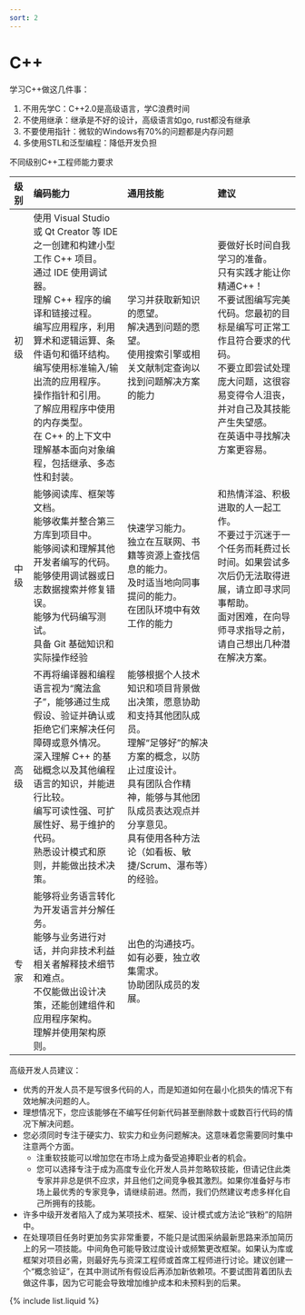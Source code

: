 ```yaml
---
sort: 2
---
```


# C++

学习C++做这几件事：
1. 不用先学C：C++2.0是高级语言，学C浪费时间
2. 不使用继承：继承是不好的设计，高级语言如go, rust都没有继承
3. 不要使用指针：微软的Windows有70%的问题都是内存问题
4. 多使用STL和泛型编程：降低开发负担

不同级别C++工程师能力要求

|级别|编码能力|通用技能|建议|
|:---|:---|:---|:---|
|初级|使用 Visual Studio 或 Qt Creator 等 IDE 之一创建和构建小型工作 C++ 项目。<br>通过 IDE 使用调试器。<br>理解 C++ 程序的编译和链接过程。<br>编写应用程序，利用算术和逻辑运算、条件语句和循环结构。<br>编写使用标准输入/输出流的应用程序。<br>操作指针和引用。<br>了解应用程序中使用的内存类型。<br>在 C++ 的上下文中理解基本面向对象编程，包括继承、多态性和封装。|学习并获取新知识的愿望。<br>解决遇到问题的愿望。<br>使用搜索引擎或相关文献制定查询以找到问题解决方案的能力|要做好长时间自我学习的准备。<br>只有实践才能让你精通C++！<br>不要试图编写完美代码。您最初的目标是编写可正常工作且符合要求的代码。<br>不要立即尝试处理庞大问题，这很容易变得令人沮丧，并对自己及其技能产生失望感。<br>在英语中寻找解决方案更容易。|
|中级|能够阅读库、框架等文档。<br>能够收集并整合第三方库到项目中。<br>能够阅读和理解其他开发者编写的代码。<br>能够使用调试器或日志数据搜索并修复错误。<br>能够为代码编写测试。<br>具备 Git 基础知识和实际操作经验|快速学习能力。<br>独立在互联网、书籍等资源上查找信息的能力。<br>及时适当地向同事提问的能力。<br>在团队环境中有效工作的能力|和热情洋溢、积极进取的人一起工作。<br>不要过于沉迷于一个任务而耗费过长时间。如果尝试多次后仍无法取得进展，请立即寻求同事帮助。<br>面对困难，在向导师寻求指导之前，请自己想出几种潜在解决方案。|
|高级|不再将编译器和编程语言视为“魔法盒子”，能够通过生成假设、验证并确认或拒绝它们来解决任何障碍或意外情况。<br>深入理解 C++ 的基础概念以及其他编程语言的知识，并能进行比较。<br>编写可读性强、可扩展性好、易于维护的代码。<br>熟悉设计模式和原则，并能做出技术决策。|能够根据个人技术知识和项目背景做出决策，愿意协助和支持其他团队成员。<br>理解“足够好”的解决方案的概念，以防止过度设计。<br>具有团队合作精神，能够与其他团队成员表达观点并分享意见。<br>具有使用各种方法论（如看板、敏捷/Scrum、瀑布等）的经验。||
|专家|能够将业务语言转化为开发语言并分解任务。<br>能够与业务进行对话，并向非技术利益相关者解释技术细节和难点。<br>不仅能做出设计决策，还能创建组件和应用程序架构。<br>理解并使用架构原则。|出色的沟通技巧。<br>如有必要，独立收集需求。<br>协助团队成员的发展。||


高级开发人员建议：
- 优秀的开发人员不是写很多代码的人，而是知道如何在最小化损失的情况下有效地解决问题的人。
- 理想情况下，您应该能够在不编写任何新代码甚至删除数十或数百行代码的情况下解决问题。
- 您必须同时专注于硬实力、软实力和业务问题解决。这意味着您需要同时集中注意两个方面。
    - 注重软技能可以增加您在市场上成为备受追捧职业者的机会。
    - 您可以选择专注于成为高度专业化开发人员并忽略软技能，但请记住此类专家并非总是供不应求，并且他们之间竞争极其激烈。如果你准备好与市场上最优秀的专家竞争，请继续前进。然而，我们仍然建议考虑多样化自己所拥有的技能。
- 许多中级开发者陷入了成为某项技术、框架、设计模式或方法论“铁粉”的陷阱中。
- 在处理项目任务时更加务实非常重要，不能只是试图采纳最新思路来添加简历上的另一项技能。中间角色可能导致过度设计或频繁更改框架。如果认为库或框架对项目必需，则最好先与资深工程师或首席工程师进行讨论。建议创建一个“概念验证”，在其中测试所有假设后再添加新依赖项。不要试图背着团队去做这件事，因为它可能会导致增加维护成本和未预料到的后果。

{% include list.liquid %}
